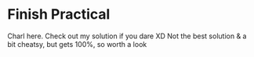 # Finish Practical
Charl here. Check out my solution if you dare XD
Not the best solution & a bit cheatsy, but gets 100%, so worth a look